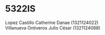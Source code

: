 # 5322IS
Lopez Castillo Catherine Danae (1321124022)<br>
Villanueva Ontiveros Julio César (1321124088)